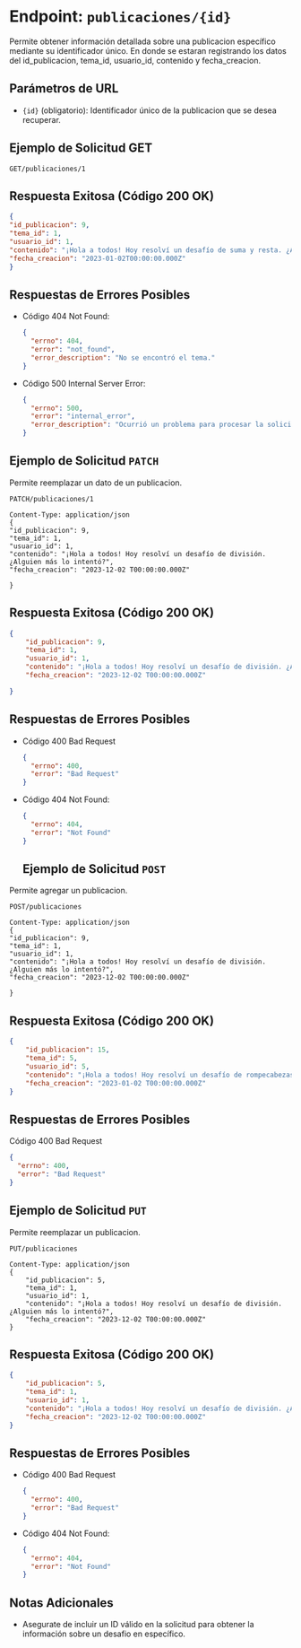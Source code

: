 # Endpoint: `publicaciones/{id}`

Permite obtener información detallada sobre una publicacion específico mediante su identificador único. En donde se estaran registrando los datos del id_publicacion, tema_id, usuario_id, contenido y fecha_creacion.


## Parámetros de URL
- `{id}` (obligatorio): Identificador único de la publicacion que se desea recuperar.

## Ejemplo de Solicitud GET
```http
GET/publicaciones/1
```

## Respuesta Exitosa (Código 200 OK)
```json
{
"id_publicacion": 9,
"tema_id": 1,
"usuario_id": 1,
"contenido": "¡Hola a todos! Hoy resolví un desafío de suma y resta. ¿Alguien más lo intentó?",
"fecha_creacion": "2023-01-02T00:00:00.000Z"
}
```

## Respuestas de Errores Posibles
- Código 404 Not Found:

  ```json
  {
    "errno": 404,
    "error": "not_found",
    "error_description": "No se encontró el tema."
  }
  ```

- Código 500 Internal Server Error:
  ```json
  {
    "errno": 500,
    "error": "internal_error",
    "error_description": "Ocurrió un problema para procesar la solicitud"
  }
  ``` 

## Ejemplo de Solicitud `PATCH`

Permite reemplazar un dato de un publicacion.
```http
PATCH/publicaciones/1

Content-Type: application/json
{
"id_publicacion": 9,
"tema_id": 1,
"usuario_id": 1,
"contenido": "¡Hola a todos! Hoy resolví un desafío de división. ¿Alguien más lo intentó?",
"fecha_creacion": "2023-12-02 T00:00:00.000Z"

}
```

## Respuesta Exitosa (Código 200 OK)
```json
{
    "id_publicacion": 9,
    "tema_id": 1,
    "usuario_id": 1,
    "contenido": "¡Hola a todos! Hoy resolví un desafío de división. ¿Alguien más lo intentó?",
    "fecha_creacion": "2023-12-02 T00:00:00.000Z"

}
```

## Respuestas de Errores Posibles

- Código 400 Bad Request
  ```json
  {
    "errno": 400,
    "error": "Bad Request"
  }
  ```

- Código 404 Not Found:

  ```json
  {
    "errno": 404,
    "error": "Not Found"
  } 
  ```
  ## Ejemplo de Solicitud `POST`

Permite agregar un publicacion.
```http
POST/publicaciones

Content-Type: application/json
{
"id_publicacion": 9,
"tema_id": 1,
"usuario_id": 1,
"contenido": "¡Hola a todos! Hoy resolví un desafío de división. ¿Alguien más lo intentó?",
"fecha_creacion": "2023-12-02 T00:00:00.000Z"

}
```

## Respuesta Exitosa (Código 200 OK)
```json
{
    "id_publicacion": 15,
    "tema_id": 5,
    "usuario_id": 5,
    "contenido": "¡Hola a todos! Hoy resolví un desafío de rompecabezas sumando. ¿Alguien más lo intentó?",
    "fecha_creacion": "2023-01-02 T00:00:00.000Z"
}
```

## Respuestas de Errores Posibles

  Código 400 Bad Request
  ```json
  {
    "errno": 400,
    "error": "Bad Request"
  }
  ```


## Ejemplo de Solicitud `PUT`
Permite reemplazar un publicacion.

```http
PUT/publicaciones

Content-Type: application/json
{
    "id_publicacion": 5,
    "tema_id": 1,
    "usuario_id": 1,
    "contenido": "¡Hola a todos! Hoy resolví un desafío de división. ¿Alguien más lo intentó?",
    "fecha_creacion": "2023-12-02 T00:00:00.000Z"
}
```

## Respuesta Exitosa (Código 200 OK)
```json
{
    "id_publicacion": 5,
    "tema_id": 1,
    "usuario_id": 1,
    "contenido": "¡Hola a todos! Hoy resolví un desafío de división. ¿Alguien más lo intentó?",
    "fecha_creacion": "2023-12-02 T00:00:00.000Z"
}
```

## Respuestas de Errores Posibles

- Código 400 Bad Request
  ```json
  {
    "errno": 400,
    "error": "Bad Request"
  }
  ```

- Código 404 Not Found:

  ```json
  {
    "errno": 404,
    "error": "Not Found"
  } 
  ```




## Notas Adicionales

- Asegurate de incluir un ID válido en la solicitud para obtener la información
  sobre un desafio en específico.
